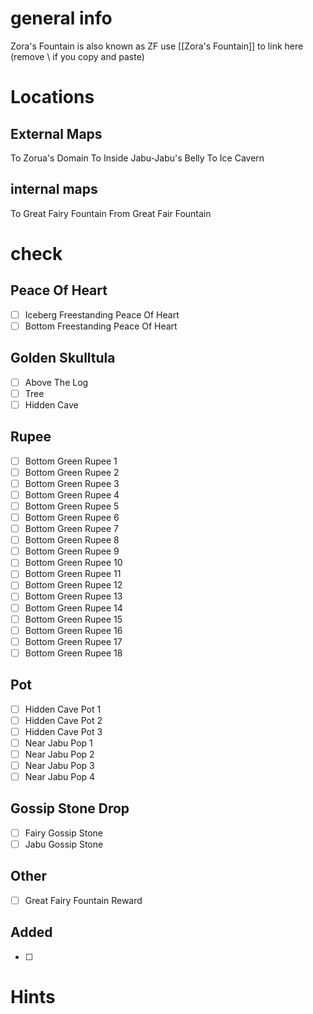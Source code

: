 # general info 
Zora's Fountain is also known as ZF use \[\[Zora's Fountain]] to link here (remove \\ if you copy and paste)
# Locations
## External Maps
To Zorua's Domain
To Inside Jabu-Jabu's Belly
To Ice Cavern
## internal maps
To Great Fairy Fountain
From Great Fair Fountain

# check
## Peace Of Heart
- [ ] Iceberg Freestanding Peace Of Heart
- [ ] Bottom Freestanding Peace Of Heart
## Golden Skulltula
- [ ] Above The Log
- [ ] Tree
- [ ] Hidden Cave
## Rupee
- [ ] Bottom Green Rupee 1
- [ ] Bottom Green Rupee 2
- [ ] Bottom Green Rupee 3
- [ ] Bottom Green Rupee 4
- [ ] Bottom Green Rupee 5
- [ ] Bottom Green Rupee 6
- [ ] Bottom Green Rupee 7
- [ ] Bottom Green Rupee 8
- [ ] Bottom Green Rupee 9
- [ ] Bottom Green Rupee 10
- [ ] Bottom Green Rupee 11
- [ ] Bottom Green Rupee 12
- [ ] Bottom Green Rupee 13
- [ ] Bottom Green Rupee 14
- [ ] Bottom Green Rupee 15
- [ ] Bottom Green Rupee 16
- [ ] Bottom Green Rupee 17
- [ ] Bottom Green Rupee 18
## Pot
- [ ] Hidden Cave Pot 1
- [ ] Hidden Cave Pot 2
- [ ] Hidden Cave Pot 3
- [ ] Near Jabu Pop 1
- [ ] Near Jabu Pop 2
- [ ] Near Jabu Pop 3
- [ ] Near Jabu Pop 4
## Gossip Stone Drop
- [ ] Fairy Gossip Stone
- [ ] Jabu Gossip Stone
## Other
- [ ] Great Fairy Fountain Reward
## Added
- [ ] 
# Hints
